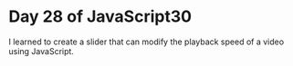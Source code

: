 # Day 28 of JavaScript30

I learned to create a slider that can modify the playback speed of a video using JavaScript.
